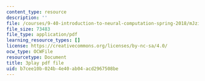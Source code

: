 ```yaml
---
content_type: resource
description: ''
file: /courses/9-40-introduction-to-neural-computation-spring-2018/mJziV7sAZm4_transcript.pdf
file_size: 73483
file_type: application/pdf
learning_resource_types: []
license: https://creativecommons.org/licenses/by-nc-sa/4.0/
ocw_type: OCWFile
resourcetype: Document
title: 3play pdf file
uid: b7cee10b-024b-4e40-ab04-acd2967508be
---
```

